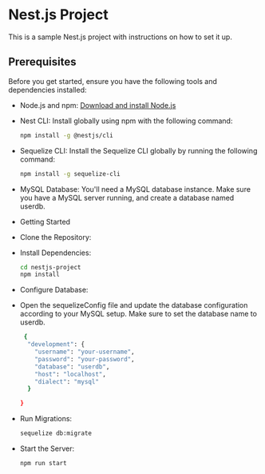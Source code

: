 # Nest.js Project

This is a sample Nest.js project with instructions on how to set it up.

## Prerequisites

Before you get started, ensure you have the following tools and dependencies installed:

- Node.js and npm: [Download and install Node.js](https://nodejs.org/)
- Nest CLI: Install globally using npm with the following command:
  ```bash
  npm install -g @nestjs/cli

- Sequelize CLI: Install the Sequelize CLI globally by running the following command:
  ```bash
  npm install -g sequelize-cli

- MySQL Database: You'll need a MySQL database instance. Make sure you have a MySQL server running, and create a database named userdb.

- Getting Started
- Clone the Repository:

- Install Dependencies:
   ```bash
  cd nestjs-project
  npm install

- Configure Database:

- Open the sequelizeConfig file and update the database configuration according to your MySQL setup. Make sure to set the database name to userdb.
  ```bash
   {
    "development": {
      "username": "your-username",
      "password": "your-password",
      "database": "userdb",
      "host": "localhost",
      "dialect": "mysql"
    }
  
  }

- Run Migrations:
   ```bash
   sequelize db:migrate


- Start the Server:
   ```bash
   npm run start



